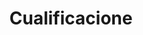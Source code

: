---
id: 1
title: "Cualificacione"
description: "Aprende la teoría y aplicala en PRÁCTICAS REALES. NO CREEMOS EN LAS CERTIFICACIONES, es por ello que hemos nombrado a nuestros cursos y su correcta aprobación “CUALIFICACIÓN”."
image: "/assets/images/presentation.png"
icon: "block-1"
url: "/services/formacion/"
---